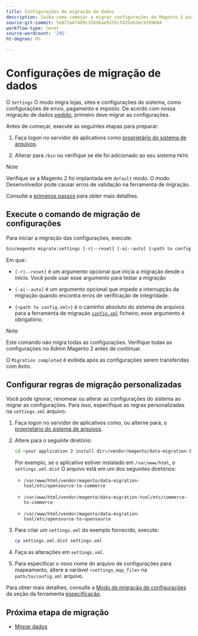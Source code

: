 ```yaml
---
title: Configurações de migração de dados
description: Saiba como começar a migrar configurações do Magento 1 para o Magento 2 com o [!DNL Data Migration Tool].
source-git-commit: 5e072a87480c326d6ae9235cf425e63ec9199684
workflow-type: tm+mt
source-wordcount: '295'
ht-degree: 0%

---
```



# Configurações de migração de dados

O `Settings` O modo migra lojas, sites e configurações do sistema, como configurações de envio, pagamento e imposto. De acordo com nossa migração de dados [pedido](overview.md#migration-order), primeiro deve migrar as configurações.

Antes de começar, execute as seguintes etapas para preparar:

1. Faça logon no servidor de aplicativos como [proprietário do sistema de arquivos](../../../installation/prerequisites/file-system/overview.md).

1. Alterar para `/bin` ou verifique se ele foi adicionado ao seu sistema `PATH`.

>[!NOTE]
>
>Verifique se a Magento 2 foi implantada em `default` modo. O modo Desenvolvedor pode causar erros de validação na ferramenta de migração.


Consulte a [primeiros passos](overview.md#first-steps) para obter mais detalhes.

## Execute o comando de migração de configurações

Para iniciar a migração das configurações, execute:

```bash
bin/magento migrate:settings [-r|--reset] [-a|--auto] {<path to config.xml>}
```

Em que:

* `[-r|--reset]` é um argumento opcional que inicia a migração desde o início. Você pode usar esse argumento para testar a migração

* `[-a|--auto]` é um argumento opcional que impede a interrupção da migração quando encontra erros de verificação de integridade.

* `{<path to config.xml>}` é o caminho absoluto do sistema de arquivos para a ferramenta de migração [`config.xml`](../configure.md#configure-migration-in-vendor-folder) ficheiro; esse argumento é obrigatório.

>[!NOTE]
>
>Este comando não migra todas as configurações. Verifique todas as configurações no Admin Magento 2 antes de continuar.


O `Migration completed` é exibida após as configurações serem transferidas com êxito.

## Configurar regras de migração personalizadas

Você pode ignorar, renomear ou alterar as configurações do sistema ao migrar as configurações. Para isso, especifique as regras personalizadas na `settings.xml` arquivo.

1. Faça logon no servidor de aplicativos como, ou alterne para, o [proprietário do sistema de arquivos](../../../installation/prerequisites/file-system/overview.md).

1. Altere para o seguinte diretório:

   ```bash
   cd <your application 2 install dir>/vendor/magento/data-migration-tool/etc/<edition-to-edition>
   ```

   Por exemplo, se o aplicativo estiver instalado em `/var/www/html`, o `settings.xml.dist` O arquivo está em um dos seguintes diretórios:

   * `/var/www/html/vendor/magento/data-migration-tool/etc/opensource-to-commerce`

   * `/var/www/html/vendor/magento/data-migration-tool/etc/commerce-to-commerce`

   * `/var/www/html/vendor/magento/data-migration-tool/etc/opensource-to-opensource`

1. Para criar um `settings.xml` do exemplo fornecido, execute:

   ```bash
   cp settings.xml.dist settings.xml
   ```

1. Faça as alterações em `settings.xml`.

1. Para especificar o novo nome do arquivo de configurações para mapeamento, altere a variável `<settings_map_file>` na `path/to/config.xml` arquivo.

Para obter mais detalhes, consulte a [Modo de migração de configurações](../technical-specification.md#settings-migration-mode) da seção da ferramenta [especificação](../technical-specification.md).

## Próxima etapa de migração

* [Migrar dados](data.md)
